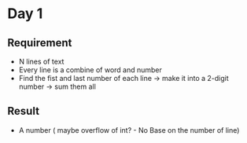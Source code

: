 # Day 1
## Requirement
- N lines of text
- Every line is a combine of word and number
- Find the fist and last number of each line -> make it into a 2-digit number -> sum them all

## Result
- A number ( maybe overflow of int? - No Base on the number of line)
